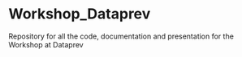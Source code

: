 # Workshop_Dataprev
Repository for all the code, documentation and presentation for the Workshop at Dataprev
